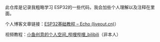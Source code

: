 此仓库是记录我粗略学习 ESP32的一些代码，我会加些个人理解以及注释在里面。

个人博客文章链接：[ESP32基础教程 – Echo (liveout.cn)](https://www.liveout.cn/55-2/)）

视频教程：[小鱼创意的个人空间_哔哩哔哩_bilibili](https://space.bilibili.com/401423966/channel/collectiondetail?sid=909729)（非本人）

